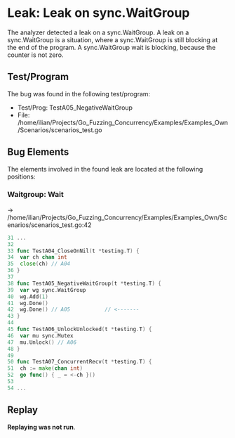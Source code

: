 # Leak: Leak on sync.WaitGroup

The analyzer detected a leak on a sync.WaitGroup.
A leak on a sync.WaitGroup is a situation, where a sync.WaitGroup is still blocking at the end of the program.
A sync.WaitGroup wait is blocking, because the counter is not zero.

## Test/Program
The bug was found in the following test/program:

- Test/Prog: TestA05_NegativeWaitGroup
- File: /home/ilian/Projects/Go_Fuzzing_Concurrency/Examples/Examples_Own/Scenarios/scenarios_test.go

## Bug Elements
The elements involved in the found leak are located at the following positions:

###  Waitgroup: Wait
-> /home/ilian/Projects/Go_Fuzzing_Concurrency/Examples/Examples_Own/Scenarios/scenarios_test.go:42
```go
31 ...
32 
33 func TestA04_CloseOnNil(t *testing.T) {
34 	var ch chan int
35 	close(ch) // A04
36 }
37 
38 func TestA05_NegativeWaitGroup(t *testing.T) {
39 	var wg sync.WaitGroup
40 	wg.Add(1)
41 	wg.Done()
42 	wg.Done() // A05           // <-------
43 }
44 
45 func TestA06_UnlockUnlocked(t *testing.T) {
46 	var mu sync.Mutex
47 	mu.Unlock() // A06
48 }
49 
50 func TestA07_ConcurrentRecv(t *testing.T) {
51 	ch := make(chan int)
52 	go func() { _ = <-ch }()
53 
54 ...
```


## Replay
**Replaying was not run**.

